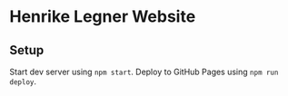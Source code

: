 # Henrike Legner Website

## Setup

Start dev server using `npm start`. Deploy to GitHub Pages using `npm run deploy`.
